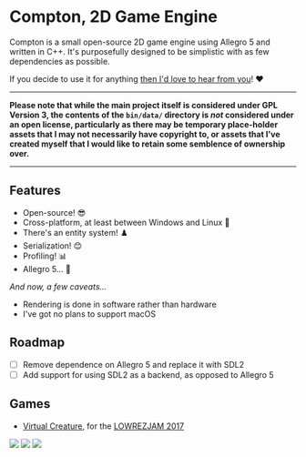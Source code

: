 # Compton, 2D Game Engine

Compton is a small open-source 2D game engine using Allegro 5 and written in C++.
It's purposefully designed to be simplistic with as few dependencies as possible.

If you decide to use it for anything [then I'd love to hear from you](mailto:hogsy@oldtimes-software.com)! ❤️

----

**Please note that while the main project itself is considered under GPL Version 3, 
the contents of the `bin/data/` directory is *not* considered under 
an open license, particularly as there may be temporary place-holder 
assets that I may not necessarily have copyright to, or assets that 
I've created myself that I would like to retain some semblence of 
ownership over.**

----

## Features
- Open-source! 😎
- Cross-platform, at least between Windows and Linux 🐧
- There's an entity system! ♟️
- Serialization! 😊
- Profiling! 📊
- Allegro 5... 🤢

*And now, a few caveats...*
- Rendering is done in software rather than hardware
- I've got no plans to support macOS

## Roadmap

- [ ] Remove dependence on Allegro 5 and replace it with SDL2
- [ ] Add support for using SDL2 as a backend, as opposed to Allegro 5

## Games

- [Virtual Creature](https://hogsy.itch.io/virtual-creature), for the [LOWREZJAM 2017](https://itch.io/jam/lowrezjam2017)

![](https://img.itch.zone/aW1hZ2UvMTY4MDg3Lzc3OTEyMy5wbmc=/147x117%23/TWdaHR.png)
![](https://img.itch.zone/aW1hZ2UvMTY4MDg3Lzc3OTEyNS5wbmc=/147x117%23/raednW.png)
![](https://img.itch.zone/aW1hZ2UvMTY4MDg3Lzc3OTEyNC5wbmc=/147x117%23/zsS%2F1L.png)
